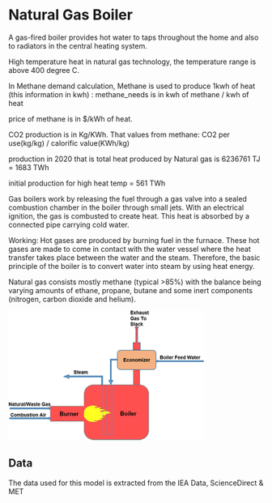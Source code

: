 # Natural Gas Boiler

A gas-fired boiler provides hot water to taps throughout the home and also to radiators in the central heating system.

High temperature heat in natural gas technology, the temperature range is above 400 degree C.

In Methane demand calculation, Methane is used to produce 1kwh of heat (this information in kwh) : methane_needs is in
kwh of methane / kwh of heat

price of methane is in $/kWh of heat.

CO2 production is in Kg/KWh. That values from methane: CO2 per use(kg/kg) / calorific value(KWh/kg)

production in 2020 that is total heat produced by Natural gas is 6236761 TJ = 1683 TWh

initial production for high heat temp = 561 TWh

Gas boilers work by releasing the fuel through a gas valve into a sealed combustion chamber in the boiler through small
jets. With an electrical ignition, the gas is combusted to create heat. This heat is absorbed by a connected pipe
carrying cold water.

Working:
Hot gases are produced by burning fuel in the furnace. These hot gases are made to come in contact with the water vessel
where the heat transfer takes place between the water and the steam. Therefore, the basic principle of the boiler is to
convert water into steam by using heat energy.

Natural gas consists mostly methane (typical >85%) with the balance being varying amounts of ethane, propane, butane and
some inert components (nitrogen, carbon dioxide and helium).

![img_1.png](img_1.png)

## Data

The data used for this model is extracted from the IEA Data, ScienceDirect & MET

[^1]: [How Does a Gas Boiler Work – always70wade & IEA](https://always70wade.com/b/what-is-a-boiler-how-does-it-work#:~:text=Gas%20boilers%20work%20by%20releasing,connected%20pipe%20carrying%20cold%20water)

[^2]: [Natural Gas Boiler Overview - ScienceDirect](https://www.sciencedirect.com/topics/engineering/natural-gas-boiler)

[^3]: [About Natural Gas Process](https://www.innovativecombustion.com/natural-gas-fired-boilers/)

[^4]: [Natural Gas Model - ScienceDirect](https://www.sciencedirect.com/topics/engineering/natural-gas)


